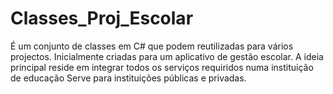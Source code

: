 # Classes_Proj_Escolar
É um conjunto de classes em C# que podem reutilizadas para vários projectos.
Inicialmente criadas para um aplicativo de gestão escolar. A ideia principal reside em integrar todos os serviços requiridos numa instituição de educação
Serve para instituições públicas e privadas.
